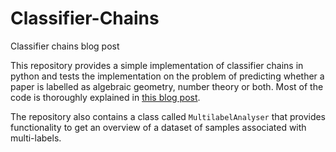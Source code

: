 # Classifier-Chains
Classifier chains blog post 

This repository provides a simple implementation of classifier chains in python and tests the implementation on the problem of 
predicting whether a paper is labelled as algebraic geometry, number theory or both. Most of the code is thoroughly explained in [this blog post](https://olivereanderson.github.io/2019/05/21/Multi-label-classification-and-esoteric-text-preparation.html). 

The repository also contains a class called `MultilabelAnalyser` that provides functionality to get an overview of a dataset of samples 
associated with multi-labels. 






